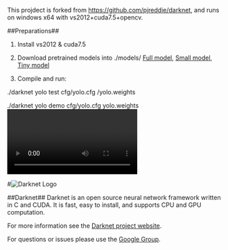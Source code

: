 This projdect is forked from https://github.com/pjreddie/darknet, and runs on windows x64 with vs2012+cuda7.5+opencv.

##Preparations##

1. Install vs2012 & cuda7.5

2. Download pretrained models into ./models/
	[Full model](http://pjreddie.com/media/files/yolo.weights),
	[Small model](http://pjreddie.com/media/files/yolo-small.weights),
	[Tiny model](http://pjreddie.com/media/files/yolo-tiny.weights)

3. Compile and run:

./darknet yolo test cfg/yolo.cfg <path>/yolo.weights <image>

./darknet yolo demo cfg/yolo.cfg yolo.weights <video>

#![Darknet Logo](http://pjreddie.com/media/files/darknet-black-small.png)

##Darknet##
Darknet is an open source neural network framework written in C and CUDA. It is fast, easy to install, and supports CPU and GPU computation.

For more information see the [Darknet project website](http://pjreddie.com/darknet).

For questions or issues please use the [Google Group](https://groups.google.com/forum/#!forum/darknet).
